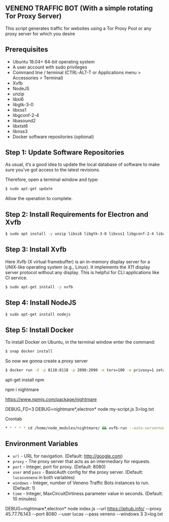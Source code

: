 ## VENENO TRAFFIC BOT (With a simple rotating Tor Proxy Server)
This script generates traffic for websites using a Tor Proxy Pool or any proxy server for which you desire

## Prerequisites

* Ubuntu 18.04+ 64-bit operating system
* A user account with sudo privileges
* Command line / terminal (CTRL-ALT-T or Applications menu > Accessories > Terminal)
* Xvfb
* NodeJS
* unzip
* libxi6
* libgtk-3-0
* libxss1
* libgconf-2-4
* libasound2
* libxtst6
* libnss3
* Docker software repositories (optional)

## Step 1: Update Software Repositories

As usual, it’s a good idea to update the local database of software to make sure you’ve got access to the latest revisions.

Therefore, open a terminal window and type:

```bash
$ sudo apt-get update
```

Allow the operation to complete.


## Step 2: Install Requirements for Electron and Xvfb
```bash
$ sudo apt install -y unzip libxi6 libgtk-3-0 libxss1 libgconf-2-4 libasound2 libxtst6 libnss3
```

## Step 3: Install Xvfb

Here Xvfb (X virtual framebuffer) is an in-memory display server for a UNIX-like operating system (e.g., Linux). It implements the X11 display server protocol without any display. This is helpful for CLI applications like CI service.

```bash
$ sudo apt-get install -y xvfb
```

## Step 4: Install NodeJS
```bash
$ sudo apt-get install nodejs
```
## Step 5: Install Docker

To install Docker on Ubuntu, in the terminal window enter the command:

```bash
$ snap docker install
```

So now we gonna create a proxy server

```bash
$ docker run -d -p 8118:8118 -p 2090:2090 -e tors=100 -e privoxy=1 zeta0/alpine-tor
```

apt-get install npm

npm i nightmare

https://www.npmjs.com/package/nightmare

DEBUG_FD=3 DEBUG=nightmare*,electron* node my-script.js 3>log.txt

Crontab

```bash
* * * * * cd /home/node_modules/nightmare/ && xvfb-run --auto-servernum --server-num=1 --server-args="-screen 0 1024x768x24" node --harmony queridin.js
```

Environment Variables
-----
 * `url` - URL for navigation.
   (Default: http://google.com)
 * `proxy` -  The proxy server that acts as an intermediary for requests.
 * `port` - Integer, port for proxy. (Default: 8080)
 * `user` and `pass` - BasicAuth config for the proxy server.
   (Default: `lucasveneno` in both variables)
 * `windows` - Integer, number of Veneno Traffic Bots instances to run. (Default: 1)
 * `time` - Integer, MaxCircuitDirtiness parameter value in
   seconds. (Default: 10 minutes)





DEBUG=nightmare*,electron* node index.js --url https://iphub.info/ --proxy 45.77.76.143 --port 8080 --user lucas --pass veneno --windows 3 3>log.txt
